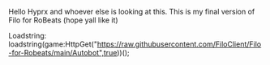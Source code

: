 Hello Hyprx and whoever else is looking at this.
This is my final version of Filo for RoBeats (hope yall like it)

Loadstring: loadstring(game:HttpGet("https://raw.githubusercontent.com/FiloClient/Filo-for-Robeats/main/Autobot",true))();
